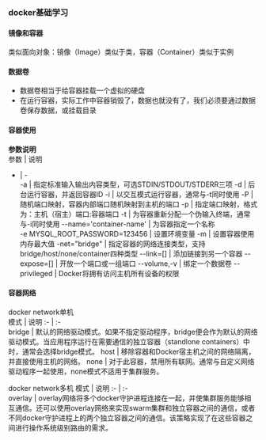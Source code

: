 ### docker基础学习  
#### 镜像和容器    
类似面向对象：镜像（Image）类似于类，容器（Container）类似于实例    
#### 数据卷  
- 数据卷相当于给容器挂载一个虚拟的硬盘   
- 在运行容器，实际工作中容器销毁了，数据也就没有了，我们必须要通过数据卷保存数据，或挂载目录    
#### 容器使用   
**参数说明**     
参数 | 说明 
- | -  
-a | 指定标准输入输出内容类型，可选STDIN/STDOUT/STDERR三项 
-d | 后台运行容器，并返回容器ID 
-i | 以交互模式运行容器，通常与-t同时使用 
-P | 随机端口映射，容器内部端口随机映射到主机的端口 
-p | 指定端口映射，格式为：主机（宿主）端口:容器端口 
-t | 为容器重新分配一个伪输入终端，通常与-i同时使用 
--name='container-name' | 为容器指定一个名称  
-e MYSQL_ROOT_PASSWORD=123456 | 设置环境变量 
-m | 设置容器使用内存最大值 
-net="bridge" | 指定容器的网络连接类型，支持bridge/host/none/container四种类型 
--link=[] | 添加链接到另一个容器 
--expose=[] | 开放一个端口或一组端口 
--volume,-v | 绑定一个数据卷 
--privileged | Docker将拥有访问主机所有设备的权限 

#### 容器网络   
docker network单机   
模式 | 说明 
:- | :-  
bridge | 默认的网络驱动模式。如果不指定驱动程序，bridge便会作为默认的网络驱动模式。当应用程序运行在需要通信的独立容器（standlone containers）中时，通常会选择bridge模式。 
host | 移除容器和Docker宿主机之间的网络隔离，并直接使用主机的网络。 
none | 对于此容器，禁用所有联网。通常与自定义网络驱动程序一起使用，none模式不适用于集群服务。 
   
docker network多机 
模式 | 说明 
:- | :-  
overlay | overlay网络将多个docker守护进程连接在一起，并使集群服务能够相互通信。还可以使用overlay网络来实现swarm集群和独立容器之间的通信，或者不同docker守护进程上的两个独立容器之间的通信。该策略实现了在这些容器之间进行操作系统级别路由的需求。 



